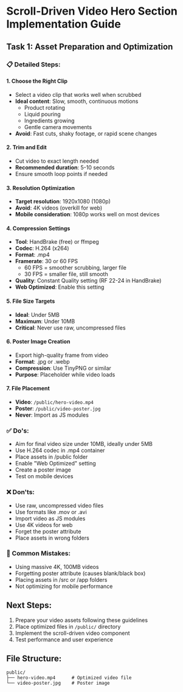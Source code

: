 # Scroll-Driven Video Hero Section Implementation Guide

## Task 1: Asset Preparation and Optimization

### 📋 Detailed Steps:

#### 1. Choose the Right Clip
- Select a video clip that works well when scrubbed
- **Ideal content**: Slow, smooth, continuous motions
  - Product rotating
  - Liquid pouring
  - Ingredients growing
  - Gentle camera movements
- **Avoid**: Fast cuts, shaky footage, or rapid scene changes

#### 2. Trim and Edit
- Cut video to exact length needed
- **Recommended duration**: 5-10 seconds
- Ensure smooth loop points if needed

#### 3. Resolution Optimization
- **Target resolution**: 1920x1080 (1080p)
- **Avoid**: 4K videos (overkill for web)
- **Mobile consideration**: 1080p works well on most devices

#### 4. Compression Settings
- **Tool**: HandBrake (free) or ffmpeg
- **Codec**: H.264 (x264)
- **Format**: .mp4
- **Framerate**: 30 or 60 FPS
  - 60 FPS = smoother scrubbing, larger file
  - 30 FPS = smaller file, still smooth
- **Quality**: Constant Quality setting (RF 22-24 in HandBrake)
- **Web Optimized**: Enable this setting

#### 5. File Size Targets
- **Ideal**: Under 5MB
- **Maximum**: Under 10MB
- **Critical**: Never use raw, uncompressed files

#### 6. Poster Image Creation
- Export high-quality frame from video
- **Format**: .jpg or .webp
- **Compression**: Use TinyPNG or similar
- **Purpose**: Placeholder while video loads

#### 7. File Placement
- **Video**: `/public/hero-video.mp4`
- **Poster**: `/public/video-poster.jpg`
- **Never**: Import as JS modules

### ✅ Do's:
- Aim for final video size under 10MB, ideally under 5MB
- Use H.264 codec in .mp4 container
- Place assets in /public folder
- Enable "Web Optimized" setting
- Create a poster image
- Test on mobile devices

### ❌ Don'ts:
- Use raw, uncompressed video files
- Use formats like .mov or .avi
- Import video as JS modules
- Use 4K videos for web
- Forget the poster attribute
- Place assets in wrong folders

### 🚨 Common Mistakes:
- Using massive 4K, 100MB videos
- Forgetting poster attribute (causes blank/black box)
- Placing assets in /src or /app folders
- Not optimizing for mobile performance

## Next Steps:
1. Prepare your video assets following these guidelines
2. Place optimized files in `/public/` directory
3. Implement the scroll-driven video component
4. Test performance and user experience

## File Structure:
```
public/
├── hero-video.mp4      # Optimized video file
└── video-poster.jpg    # Poster image
```
